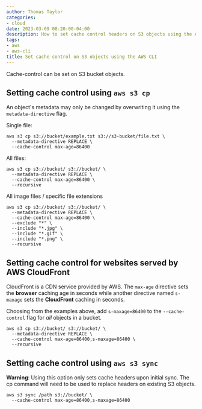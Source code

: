 ```yaml
---
author: Thomas Taylor
categories:
- cloud
date: 2023-03-09 08:20:00-04:00
description: How to set cache control headers on S3 objects using the AWS CLI
tags:
- aws
- aws-cli
title: Set cache control on S3 objects using the AWS CLI
---
```


Cache-control can be set on S3 bucket objects.

## Setting cache control using `aws s3 cp`

An object's metadata may only be changed by overwriting it using the `metadata-directive` flag.

Single file:

```shell
aws s3 cp s3://bucket/example.txt s3://s3-bucket/file.txt \
  --metadata-directive REPLACE \
  --cache-control max-age=86400
```

All files:

```shell
aws s3 cp s3://bucket/ s3://bucket/ \
  --metadata-directive REPLACE \
  --cache-control max-age=86400 \
  --recursive
```

All image files / specific file extensions

```shell
aws s3 cp s3://bucket/ s3://bucket/ \
  --metadata-directive REPLACE \
  --cache-control max-age=86400 \
  --exclude "*" \
  --include "*.jpg" \
  --include "*.gif" \ 
  --include "*.png" \
  --recursive 
```

## Setting cache control for websites served by AWS CloudFront

CloudFront is a CDN service provided by AWS. The `max-age` directive sets the **browser** caching age in seconds while another directive named `s-maxage` sets the **CloudFront** caching in seconds.

Choosing from the examples above, add `s-maxage=86400` to the `--cache-control` flag for _all_ objects in a bucket.

```shell
aws s3 cp s3://bucket/ s3://bucket/ \
  --metadata-directive REPLACE \
  --cache-control max-age=86400,s-maxage=86400 \
  --recursive
```

## Setting cache control using `aws s3 sync`

**Warning**: Using this option only sets cache headers upon initial sync. The cp command will need to be used to replace headers on existing S3 objects.

```shell
aws s3 sync /path s3://bucket/ \
  --cache-control max-age=86400,s-maxage=86400
```